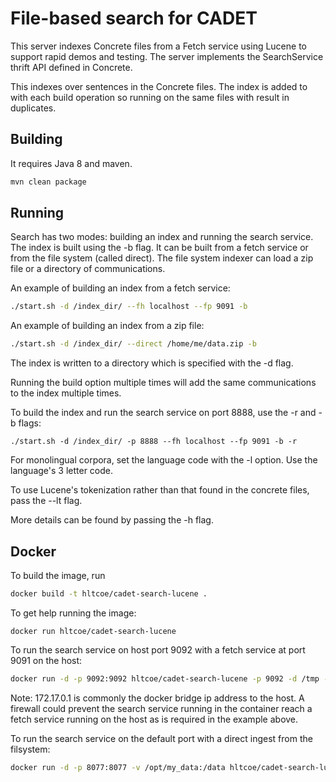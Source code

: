 File-based search for CADET
===============================
This server indexes Concrete files from a Fetch service using Lucene to support rapid demos and testing.
The server implements the SearchService thrift API defined in Concrete.

This indexes over sentences in the Concrete files.
The index is added to with each build operation so running on the same files with result in duplicates. 

Building
---------------
It requires Java 8 and maven.

```bash
mvn clean package
```

Running
--------------
Search has two modes: building an index and running the search service.
The index is built using the -b flag.
It can be built from a fetch service or from the file system (called direct).
The file system indexer can load a zip file or a directory of communications.

An example of building an index from a fetch service:
```bash
./start.sh -d /index_dir/ --fh localhost --fp 9091 -b
```

An example of building an index from a zip file:
```bash
./start.sh -d /index_dir/ --direct /home/me/data.zip -b
```

The index is written to a directory which is specified with the -d flag.

Running the build option multiple times will add the same communications to the index multiple times.

To build the index and run the search service on port 8888, use the -r and -b flags:
```
./start.sh -d /index_dir/ -p 8888 --fh localhost --fp 9091 -b -r
```

For monolingual corpora, set the language code with the -l option. Use the language's 3 letter code.

To use Lucene's tokenization rather than that found in the concrete files, pass the --lt flag.

More details can be found by passing the -h flag.

Docker
-------------
To build the image, run

```bash
docker build -t hltcoe/cadet-search-lucene .
```

To get help running the image:
```
docker run hltcoe/cadet-search-lucene
```

To run the search service on host port 9092 with a fetch service at port 9091 on the host:

```bash
docker run -d -p 9092:9092 hltcoe/cadet-search-lucene -p 9092 -d /tmp --fh 172.17.0.1 --fp 9091 -b -r
```
Note: 172.17.0.1 is commonly the docker bridge ip address to the host.
A firewall could prevent the search service running in the container reach
a fetch service running on the host as is required in the example above.

To run the search service on the default port with a direct ingest from the filsystem:
```bash
docker run -d -p 8077:8077 -v /opt/my_data:/data hltcoe/cadet-search-lucene -d /tmp --direct /data/comms.zip -b -r
```
